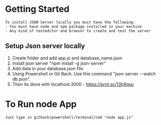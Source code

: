 # Getting Started
    To install JSON Server locally you must have the following:
    - You must have node and npm package installed in your machine
    - Any kind of texteditor and browser to create and test the server

## Setup Json server locally
1.  Create folder and add app.js and database_name.json
2.  Install json server "npm install -g json-server"
3.  Add data in your database.json file
4.  Using Powershell or Git Bach. Use this command "json-server --watch db.json".
5.  Then its done with localhost:3000 - https://prnt.sc/13h9qsu

# To Run node App
    Just type in gitbash/powershell/terminal/cmd "node app.js"
